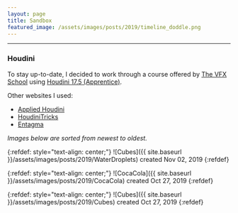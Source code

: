 ```yaml
---
layout: page
title: Sandbox
featured_image: /assets/images/posts/2019/timeline_doddle.png
---
```


---

### Houdini

To stay up-to-date, I decided to work through a course offered by [The VFX School](https://thevfxschool.com/) using [Houdini 17.5 (Apprentice)](https://www.sidefx.com/products/houdini-apprentice/).

Other websites I used:
- [Applied Houdini](http://www.appliedhoudini.com/)
- [HoudiniTricks](https://houdinitricks.com/)
- [Entagma](http://www.entagma.com/)

*Images below are sorted from newest to oldest.*

{:refdef: style="text-align: center;"}
![Cubes]({{ site.baseurl }}/assets/images/posts/2019/WaterDroplets) created Nov 02, 2019
{:refdef}

{:refdef: style="text-align: center;"}
![CocaCola]({{ site.baseurl }}/assets/images/posts/2019/CocaCola) created Oct 27, 2019
{:refdef}

{:refdef: style="text-align: center;"}
![Cubes]({{ site.baseurl }}/assets/images/posts/2019/Cubes) created Oct 27, 2019
{:refdef}

